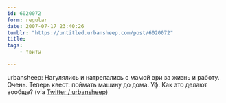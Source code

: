 ```yaml
---
id: 6020072
form: regular
date: 2007-07-17 23:40:26
tumblr: "https://untitled.urbansheep.com/post/6020072"
title:
tags:
    - твиты

---
```


<p>urbansheep: Нагулялись и натрепались с мамой эри за жизнь и работу. Очень. Теперь квест: поймать машину до дома. Уф. Как это делают вообще? (via <a href="http://twitter.com/urbansheep/statuses/154668812">Twitter / urbansheep</a>)</p>

